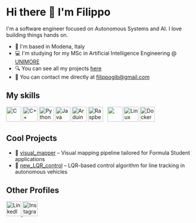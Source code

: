 # Hi there 👋 I'm Filippo

I'm a software engineer focused on Autonomous Systems and AI. I love building things hands on.
+  📍 I'm based in Modena, Italy
+  💻 I'm studying for my MSc in Artificial Intelligence Engineering @ [UNIMORE](https://www.unimore.it/en)
+  🔍 You can see all my projects [here](https://github.com/FilippoGib)
+  📧 You can contact me directly at [filippogib@gmail.com](filippogib@gmail.com)

## My skills

<p align="left">
  <img src="https://raw.githubusercontent.com/danielcranney/readme-generator/main/public/icons/skills/c-colored.svg" alt="C" width="40" height="40"/>
  <img src="https://cdn.jsdelivr.net/gh/devicons/devicon/icons/cplusplus/cplusplus-original.svg" alt="C++" width="40" height="40"/>
  <img src="https://cdn.jsdelivr.net/gh/devicons/devicon/icons/python/python-original.svg" alt="Python" width="40" height="40"/>
  <img src="https://cdn.jsdelivr.net/gh/devicons/devicon/icons/java/java-original.svg" alt="Java" width="40" height="40"/>
  <img src="https://upload.wikimedia.org/wikipedia/commons/8/87/Arduino_Logo.svg" alt="Arduino" width="40" height="40"/>
  <img src="https://upload.wikimedia.org/wikipedia/en/c/cb/Raspberry_Pi_Logo.svg" alt="Raspberry Pi" width="40" height="40"/>
  <img src="https://avatars.githubusercontent.com/u/3979232?s=200&v=4" width="40" height="40"/>
  <img src="https://cdn.jsdelivr.net/gh/devicons/devicon/icons/linux/linux-original.svg" alt="Linux" width="40" height="40"/>
  <img src="https://cdn.jsdelivr.net/gh/devicons/devicon/icons/docker/docker-original.svg" alt="Docker" width="40" height="40"/>
</p>

## Cool Projects
- 🔗 [visual_mapper](https://github.com/FilippoGib/visual_mapper) – Visual mapping pipeline tailored for Formula Student applications
- 🔗 [new_LQR_control](https://github.com/FilippoGib/new_LQR_control) – LQR-based control algorithm for line tracking in autonomous vehicles

## Other Profiles

  <a href="https://www.linkedin.com/in/filippo-gibertini-219519288/" target="_blank">
    <img src="https://cdn.jsdelivr.net/gh/devicons/devicon/icons/linkedin/linkedin-original.svg" alt="LinkedIn" width="40" height="40"/>
  </a>
  
  <a href="https://www.instagram.com/filippogibertini_/" target="_blank">
    <img src="https://upload.wikimedia.org/wikipedia/commons/a/a5/Instagram_icon.png" alt="Instagram" width="40" height="40"/>
  </a>
